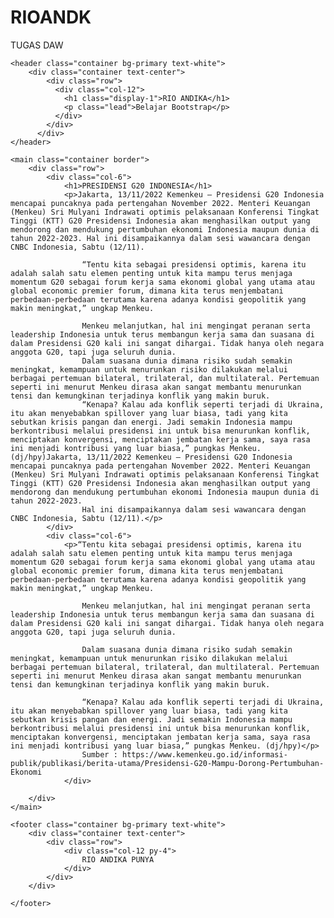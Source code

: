 # RIOANDK
TUGAS DAW
<!DOCTYPE html>
<html lang="en">

<head>
    <meta charset="UTF-8">
    <meta http-equiv="X-UA-Compatible" content="IE=edge">
    <meta name="viewport" content="width=device-width, initial-scale=1.0">
    <title>RIO ANDIKA</title>
    <link href="https://cdn.jsdelivr.net/npm/bootstrap@5.2.2/dist/css/bootstrap.min.css" rel="stylesheet" integrity="sha384-Zenh87qX5JnK2Jl0vWa8Ck2rdkQ2Bzep5IDxbcnCeuOxjzrPF/et3URy9Bv1WTRi" crossorigin="anonymous">
  <script src="https://cdn.jsdelivr.net/npm/bootstrap@5.1.3/dist/js/bootstrap.bundle.min.js" integrity="sha384-ka7Sk0Gln4gmtz2MlQnikT1wXgYsOg+OMhuP+IlRH9sENBO0LRn5q+8nbTov4+1p" crossorigin="anonymous"></script>

</head>

<body>

    <header class="container bg-primary text-white">
        <div class="container text-center">
            <div class="row">
              <div class="col-12">
                <h1 class="display-1">RIO ANDIKA</h1>
                <p class="lead">Belajar Bootstrap</p>
              </div>
            </div>
          </div>
    </header>

    <main class="container border">
        <div class="row">
            <div class="col-6">
                <h1>PRESIDENSI G20 INDONESIA</h1>
                <p>Jakarta, 13/11/2022 Kemenkeu – Presidensi G20 Indonesia mencapai puncaknya pada pertengahan November 2022. Menteri Keuangan (Menkeu) Sri Mulyani Indrawati optimis pelaksanaan Konferensi Tingkat Tinggi (KTT) G20 Presidensi Indonesia akan menghasilkan output yang mendorong dan mendukung pertumbuhan ekonomi Indonesia maupun dunia di tahun 2022-2023. Hal ini disampaikannya dalam sesi wawancara dengan CNBC Indonesia, Sabtu (12/11).

                    “Tentu kita sebagai presidensi optimis, karena itu adalah salah satu elemen penting untuk kita mampu terus menjaga momentum G20 sebagai forum kerja sama ekonomi global yang utama atau global economic premier forum, dimana kita terus menjembatani perbedaan-perbedaan terutama karena adanya kondisi geopolitik yang makin meningkat,” ungkap Menkeu.
                    
                    Menkeu melanjutkan, hal ini mengingat peranan serta leadership Indonesia untuk terus membangun kerja sama dan suasana di dalam Presidensi G20 kali ini sangat dihargai. Tidak hanya oleh negara anggota G20, tapi juga seluruh dunia.
                    Dalam suasana dunia dimana risiko sudah semakin meningkat, kemampuan untuk menurunkan risiko dilakukan melalui berbagai pertemuan bilateral, trilateral, dan multilateral. Pertemuan seperti ini menurut Menkeu dirasa akan sangat membantu menurunkan tensi dan kemungkinan terjadinya konflik yang makin buruk.
                    “Kenapa? Kalau ada konflik seperti terjadi di Ukraina, itu akan menyebabkan spillover yang luar biasa, tadi yang kita sebutkan krisis pangan dan energi. Jadi semakin Indonesia mampu berkontribusi melalui presidensi ini untuk bisa menurunkan konflik, menciptakan konvergensi, menciptakan jembatan kerja sama, saya rasa ini menjadi kontribusi yang luar biasa,” pungkas Menkeu. (dj/hpy)Jakarta, 13/11/2022 Kemenkeu – Presidensi G20 Indonesia mencapai puncaknya pada pertengahan November 2022. Menteri Keuangan (Menkeu) Sri Mulyani Indrawati optimis pelaksanaan Konferensi Tingkat Tinggi (KTT) G20 Presidensi Indonesia akan menghasilkan output yang mendorong dan mendukung pertumbuhan ekonomi Indonesia maupun dunia di tahun 2022-2023. 
                    Hal ini disampaikannya dalam sesi wawancara dengan CNBC Indonesia, Sabtu (12/11).</p>
            </div>
            <div class="col-6">
                <p>“Tentu kita sebagai presidensi optimis, karena itu adalah salah satu elemen penting untuk kita mampu terus menjaga momentum G20 sebagai forum kerja sama ekonomi global yang utama atau global economic premier forum, dimana kita terus menjembatani perbedaan-perbedaan terutama karena adanya kondisi geopolitik yang makin meningkat,” ungkap Menkeu.
                    
                    Menkeu melanjutkan, hal ini mengingat peranan serta leadership Indonesia untuk terus membangun kerja sama dan suasana di dalam Presidensi G20 kali ini sangat dihargai. Tidak hanya oleh negara anggota G20, tapi juga seluruh dunia.
                    
                    Dalam suasana dunia dimana risiko sudah semakin meningkat, kemampuan untuk menurunkan risiko dilakukan melalui berbagai pertemuan bilateral, trilateral, dan multilateral. Pertemuan seperti ini menurut Menkeu dirasa akan sangat membantu menurunkan tensi dan kemungkinan terjadinya konflik yang makin buruk.
                    
                    “Kenapa? Kalau ada konflik seperti terjadi di Ukraina, itu akan menyebabkan spillover yang luar biasa, tadi yang kita sebutkan krisis pangan dan energi. Jadi semakin Indonesia mampu berkontribusi melalui presidensi ini untuk bisa menurunkan konflik, menciptakan konvergensi, menciptakan jembatan kerja sama, saya rasa ini menjadi kontribusi yang luar biasa,” pungkas Menkeu. (dj/hpy)</p>
                    Sumber : https://www.kemenkeu.go.id/informasi-publik/publikasi/berita-utama/Presidensi-G20-Mampu-Dorong-Pertumbuhan-Ekonomi
                </div>

        </div>
    </main>

    <footer class="container bg-primary text-white">
        <div class="container text-center">
            <div class="row">
                <div class="col-12 py-4">
                    RIO ANDIKA PUNYA
                </div>
            </div>
        </div>
        
    </footer>

</body>

</html>

